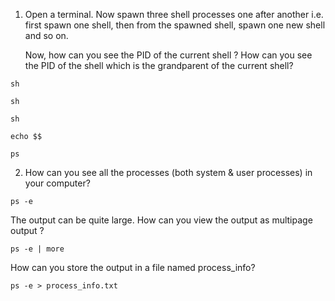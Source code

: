 1. Open a terminal.
   Now spawn three shell processes one after another
   i.e. first spawn one shell, then from the spawned shell,
   spawn one new shell and so on.
   
   Now, how can you see the PID of the current shell ?
   How can you see the PID of the shell which is the grandparent of the current shell?
   
```
sh
```
```
sh
```
```
sh
```
```
echo $$
```
```
ps
```

2. How can you see all the processes (both system & user processes) in your computer?

```
ps -e
```

   The output can be quite large.  How can you view the output as multipage output ?

```
ps -e | more
```

   How can you store the output in a file named process_info?

```
ps -e > process_info.txt
```
